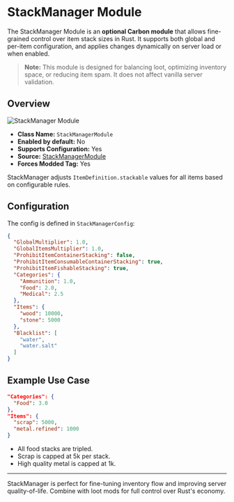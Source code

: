 # StackManager Module

The StackManager Module is an **optional Carbon module** that allows fine-grained control over item stack sizes in Rust. It supports both global and per-item configuration, and applies changes dynamically on server load or when enabled.

> **Note:** This module is designed for balancing loot, optimizing inventory space, or reducing item spam. It does not affect vanilla server validation.


## Overview
![StackManager Module](/misc/stackmanager_a.webp)

- **Class Name:** `StackManagerModule`
- **Enabled by default:** No
- **Supports Configuration:** Yes
- **Source:** [StackManagerModule](https://github.com/CarbonCommunity/Carbon.Modules/tree/develop/src/StackManagerModule)
- **Forces Modded Tag:** Yes

StackManager adjusts `ItemDefinition.stackable` values for all items based on configurable rules.


## Configuration
The config is defined in `StackManagerConfig`:

```json
{
  "GlobalMultiplier": 1.0,
  "GlobalItemsMultiplier": 1.0,
  "ProhibitItemContainerStacking": false,
  "ProhibitItemConsumableContainerStacking": true,
  "ProhibitItemFishableStacking": true,
  "Categories": {
    "Ammunition": 1.0,
    "Food": 2.0,
    "Medical": 2.5
  },
  "Items": {
    "wood": 10000,
    "stone": 5000
  },
  "Blacklist": [
    "water",
    "water.salt"
  ]
}
```


## Example Use Case
```json
"Categories": {
  "Food": 3.0
},
"Items": {
  "scrap": 5000,
  "metal.refined": 1000
}
```
- All food stacks are tripled.
- Scrap is capped at 5k per stack.
- High quality metal is capped at 1k.

---

StackManager is perfect for fine-tuning inventory flow and improving server quality-of-life. Combine with loot mods for full control over Rust's economy.

